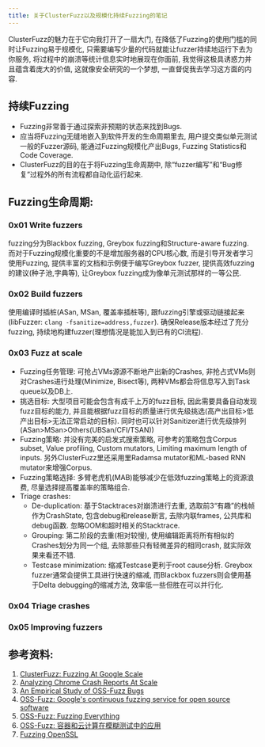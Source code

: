 ```yaml
---
title: 关于ClusterFuzz以及规模化持续Fuzzing的笔记
---
```


ClusterFuzz的魅力在于它向我打开了一扇大门, 在降低了Fuzzing的使用门槛的同时让Fuzzing易于规模化, 只需要编写少量的代码就能让fuzzer持续地运行下去为你服务, 将过程中的崩溃等统计信息实时地展现在你面前, 我觉得这极具诱惑力并且蕴含着庞大的价值, 这就像安全研究的一个梦想, 一直督促我去学习这方面的内容. 

## 持续Fuzzing

* Fuzzing非常善于通过探索非预期的状态来找到Bugs.
* 应当将Fuzzing无缝地嵌入到软件开发的生命周期里去, 用户提交类似单元测试一般的Fuzzer源码, 能通过Fuzzing规模化产出Bugs, Fuzzing Statistics和Code Coverage.
* ClusterFuzz的目的在于将Fuzzing生命周期中, 除“fuzzer编写”和“Bug修复”过程外的所有流程都自动化运行起来. 
  
## Fuzzing生命周期: 

### 0x01 Write fuzzers

fuzzing分为Blackbox fuzzing, Greybox fuzzing和Structure-aware fuzzing. 而对于Fuzzing规模化重要的不是增加服务器的CPU核心数, 而是引导开发者学习使用Fuzzing, 提供丰富的文档和示例便于编写Greybox fuzzer, 提供高效fuzzing的建议(种子池,字典等), 让Greybox fuzzing成为像单元测试那样的一等公民. 

### 0x02 Build fuzzers

使用编译时插桩(ASan, MSan, 覆盖率插桩等), 跟fuzzing引擎或驱动链接起来(libFuzzer: `clang -fsanitize=address,fuzzer`). 确保Release版本经过了充分fuzzing, 持续地构建fuzzer(理想情况是能加入到已有的CI流程).

### 0x03 Fuzz at scale

* Fuzzing任务管理: 可抢占VMs源源不断地产出新的Crashes, 非抢占式VMs则对Crashes进行处理(Minimize, Bisect等), 两种VMs都会将信息写入到Task queue以及DB上.
* 挑选目标: 大型项目可能会包含有成千上万的fuzz目标, 因此需要具备自动发现fuzz目标的能力, 并且能根据fuzz目标的质量进行优先级挑选(高产出目标>低产出目标>无法正常启动的目标). 同时也可以针对Sanitizer进行优先级排列(ASan>MSan>Others(UBSan/CFI/TSAN))
* Fuzzing策略: 并没有完美的启发式搜索策略, 可参考的策略包含Corpus subset, Value profiling, Custom mutators, Limiting maximum length of inputs. 另外ClusterFuzz里还采用里Radamsa mutator和ML-based RNN mutator来增强Corpus.
* Fuzzing策略选择: 多臂老虎机(MAB)能够减少在低效fuzzing策略上的资源浪费, 尽量选择提高覆盖率的策略组合. 
* Triage crashes: 
  * De-duplication: 基于Stacktraces对崩溃进行去重, 选取前3“有趣”的栈帧作为CrashState, 包含debug和release断言, 去除内联frames, 公共库和debug函数. 忽略OOM和超时相关的Stacktrace. 
  * Grouping: 第二阶段的去重(相对较慢), 使用编辑距离将所有相似的Crashes划分为同一个组, 去除那些只有轻微差异的相同crash, 就实际效果来看还不错. 
  * Testcase minimization: 缩减Testcase更利于root cause分析. Greybox fuzzer通常会提供工具进行快速的缩减, 而Blackbox fuzzers则会使用基于Delta debugging的缩减方法, 效率低一些但胜在可以并行化.


### 0x04 Triage crashes

### 0x05 Improving fuzzers


## 参考资料: 

1. [ClusterFuzz: Fuzzing At Google Scale](https://i.blackhat.com/eu-19/Wednesday/eu-19-Arya-ClusterFuzz-Fuzzing-At-Google-Scale.pdf)
1. [Analyzing Chrome Crash Reports At Scale](https://nullcon.net/website/archives/ppt/goa-15/analyzing-chrome-crash-reports-at-scale-by-abhishek-arya.pdf)
1. [An Empirical Study of OSS-Fuzz Bugs](https://arxiv.org/abs/2103.11518)
1. [OSS-Fuzz: Google's continuous fuzzing service for open source software](https://www.usenix.org/conference/usenixsecurity17/technical-sessions/presentation/serebryany)
1. [OSS-Fuzz: Fuzzing Everything](https://f.hubspotusercontent20.net/hubfs/7466322/FuzzCon%20-%20WebSec%20Edition%20Slides/Slides%20-%20Abhishek%20Arya%20-%20OSS-Fuzz%20Fuzzing%20Everything.pdf)
1. [OSS-Fuzz: 容器和云计算在模糊测试中的应用](http://bos.itdks.com/204cab8281b4406980b5fb2dc470b7b4.pdf)
1. [Fuzzing OpenSSL](https://courses.csail.mit.edu/6.857/2019/project/11-Chen-Kim-Lam.pdf)
